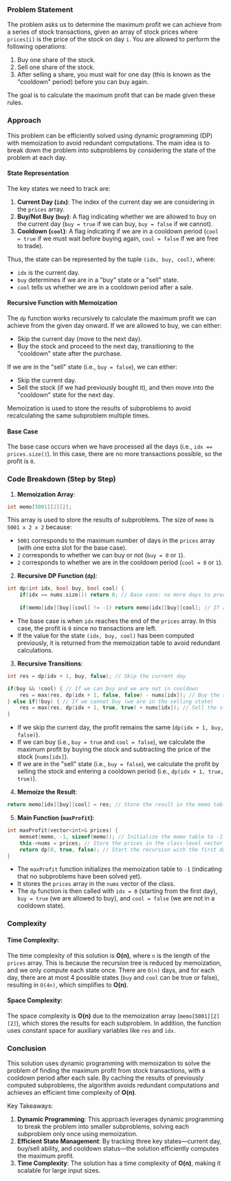 ### Problem Statement

The problem asks us to determine the maximum profit we can achieve from a series of stock transactions, given an array of stock prices where `prices[i]` is the price of the stock on day `i`. You are allowed to perform the following operations:
1. Buy one share of the stock.
2. Sell one share of the stock.
3. After selling a share, you must wait for one day (this is known as the "cooldown" period) before you can buy again.

The goal is to calculate the maximum profit that can be made given these rules.

### Approach

This problem can be efficiently solved using dynamic programming (DP) with memoization to avoid redundant computations. The main idea is to break down the problem into subproblems by considering the state of the problem at each day.

#### **State Representation**

The key states we need to track are:
1. **Current Day (`idx`)**: The index of the current day we are considering in the `prices` array.
2. **Buy/Not Buy (`buy`)**: A flag indicating whether we are allowed to buy on the current day (`buy = true` if we can buy, `buy = false` if we cannot).
3. **Cooldown (`cool`)**: A flag indicating if we are in a cooldown period (`cool = true` if we must wait before buying again, `cool = false` if we are free to trade).

Thus, the state can be represented by the tuple `(idx, buy, cool)`, where:
- `idx` is the current day.
- `buy` determines if we are in a "buy" state or a "sell" state.
- `cool` tells us whether we are in a cooldown period after a sale.

#### **Recursive Function with Memoization**

The `dp` function works recursively to calculate the maximum profit we can achieve from the given day onward. If we are allowed to buy, we can either:
- Skip the current day (move to the next day).
- Buy the stock and proceed to the next day, transitioning to the "cooldown" state after the purchase.

If we are in the "sell" state (i.e., `buy = false`), we can either:
- Skip the current day.
- Sell the stock (if we had previously bought it), and then move into the "cooldown" state for the next day.

Memoization is used to store the results of subproblems to avoid recalculating the same subproblem multiple times.

#### **Base Case**
The base case occurs when we have processed all the days (i.e., `idx == prices.size()`). In this case, there are no more transactions possible, so the profit is `0`.

### Code Breakdown (Step by Step)

1. **Memoization Array**:
```cpp
int memo[5001][2][2];
```
This array is used to store the results of subproblems. The size of `memo` is `5001 x 2 x 2` because:
- `5001` corresponds to the maximum number of days in the `prices` array (with one extra slot for the base case).
- `2` corresponds to whether we can buy or not (`buy = 0` or `1`).
- `2` corresponds to whether we are in the cooldown period (`cool = 0` or `1`).

2. **Recursive DP Function (`dp`)**:
```cpp
int dp(int idx, bool buy, bool cool) {
    if(idx == nums.size()) return 0; // Base case: no more days to process
    
    if(memo[idx][buy][cool] != -1) return memo[idx][buy][cool]; // If already computed, return cached result
```
- The base case is when `idx` reaches the end of the `prices` array. In this case, the profit is `0` since no transactions are left.
- If the value for the state `(idx, buy, cool)` has been computed previously, it is returned from the memoization table to avoid redundant calculations.

3. **Recursive Transitions**:
```cpp
int res = dp(idx + 1, buy, false); // Skip the current day

if(buy && !cool) { // If we can buy and we are not in cooldown
    res = max(res, dp(idx + 1, false, false) - nums[idx]); // Buy the stock
} else if(!buy) { // If we cannot buy (we are in the selling state)
    res = max(res, dp(idx + 1, true, true) + nums[idx]); // Sell the stock and go to cooldown
}
```
- If we skip the current day, the profit remains the same (`dp(idx + 1, buy, false)`).
- If we can buy (i.e., `buy = true` and `cool = false`), we calculate the maximum profit by buying the stock and subtracting the price of the stock (`nums[idx]`).
- If we are in the "sell" state (i.e., `buy = false`), we calculate the profit by selling the stock and entering a cooldown period (i.e., `dp(idx + 1, true, true)`).

4. **Memoize the Result**:
```cpp
return memo[idx][buy][cool] = res; // Store the result in the memo table
```

5. **Main Function (`maxProfit`)**:
```cpp
int maxProfit(vector<int>& prices) {
    memset(memo, -1, sizeof(memo)); // Initialize the memo table to -1
    this->nums = prices; // Store the prices in the class-level vector
    return dp(0, true, false); // Start the recursion with the first day, and we can buy on the first day
}
```
- The `maxProfit` function initializes the memoization table to `-1` (indicating that no subproblems have been solved yet).
- It stores the `prices` array in the `nums` vector of the class.
- The `dp` function is then called with `idx = 0` (starting from the first day), `buy = true` (we are allowed to buy), and `cool = false` (we are not in a cooldown state).

### Complexity

#### **Time Complexity**:
The time complexity of this solution is **O(n)**, where `n` is the length of the `prices` array. This is because the recursion tree is reduced by memoization, and we only compute each state once. There are `O(n)` days, and for each day, there are at most 4 possible states (`buy` and `cool` can be true or false), resulting in `O(4n)`, which simplifies to **O(n)**.

#### **Space Complexity**:
The space complexity is **O(n)** due to the memoization array (`memo[5001][2][2]`), which stores the results for each subproblem. In addition, the function uses constant space for auxiliary variables like `res` and `idx`.

### Conclusion

This solution uses dynamic programming with memoization to solve the problem of finding the maximum profit from stock transactions, with a cooldown period after each sale. By caching the results of previously computed subproblems, the algorithm avoids redundant computations and achieves an efficient time complexity of **O(n)**.

Key Takeaways:
1. **Dynamic Programming**: This approach leverages dynamic programming to break the problem into smaller subproblems, solving each subproblem only once using memoization.
2. **Efficient State Management**: By tracking three key states—current day, buy/sell ability, and cooldown status—the solution efficiently computes the maximum profit.
3. **Time Complexity**: The solution has a time complexity of **O(n)**, making it scalable for large input sizes.
